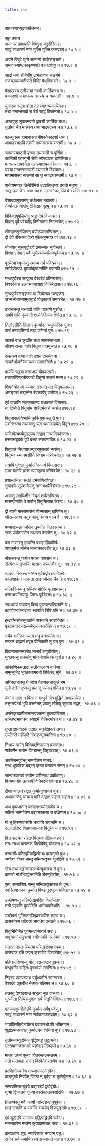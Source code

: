 ```yaml
---
title: ०१७

---
```

साधारणाभ्युदयकीर्त्तनम्।  
  
सूत उवाच।  
अतः परं प्रवक्ष्यामि विष्णुना यदुदीरितम्।  
श्राद्धं साधारणं नाम भुक्ति मुक्ति फलप्रदम्॥ १७.१ ॥  
  
अयने विषुवे युग्मे सामान्ये चार्कसङ्क्रमे।  
अमावास्याष्टकाकृष्णपक्षे पञ्चदशीषु च॥ १७.२ ॥  
  
आर्द्रा मघा रोहिणीषु द्रव्यब्राह्मण सङ्गमे।  
गजच्छायाव्यतीपाते विष्टि वैधृतिवासरे॥ १७.३ ॥  
  
वैशाखस्य तृतीयायां नवमी कार्तिकस्य च।  
पञ्चदशी च माघस्य नभस्ये च त्रयोदशी॥ १७.४ ॥  
  
युगादयः स्मृता ह्येता दत्तस्याक्षय्यकारिकाः।  
तथा मन्वन्तरादौ च देयं श्राद्धं विजानता॥ १७.५ ॥  
  
अश्वयुक् शुक्लनवमी द्वादशी कार्तिके तथा।  
तृतीया चैत्र मासस्य तथा भाद्रपदस्य च॥ १७.६ ॥  
  
फाल्गुनस्य ह्यमावास्या पौषस्यैकादशी तथा।  
आषाढस्याऽपि दशमी माघमासस्य सप्तमी॥ १७.७ ॥  
  
श्रावणस्याष्टमी कृष्णा तथाषाढी च पूर्णिमा।  
कार्तिकी फाल्गुनी चैत्री ज्येष्ठपञ्च दशीसिता॥  
मन्वन्तरादयश्चैता दत्तस्याक्षयकारिकाः॥ १७.८ ॥  
यस्यां मन्वन्तरस्यादौ रथमास्ते दिवाकरः।  
माघमासस्य सप्तम्यां सा तु स्याद्रथसप्तमी॥ १७.९ ॥  
  
पानीयमप्यत्र तिलैर्विमिश्रं दद्यात्पितृभ्यः प्रयतो मनुष्यः।  
श्राद्धं कृतं तेन समाः सहस्रं रहस्यमेतत्‌ पितरो वदन्ति॥१७.१० ॥  
  
वैशाख्यामुपरागेषु तथोत्सव महालये।  
तीर्थायतनगोष्ठेषु द्वीपोद्यानगृहेषु च॥ १७.११ ॥  
  
विविक्तेषूपलिप्तेषु श्राद्धं देयं विजानता।  
विप्रान् पूर्वे परेचाह्नि विनीतात्मा निमन्त्रयेत्॥ १७.१२ ॥  
  
शीलवृत्तगुणोपेतान् वयोरूपसमन्वितान्।  
द्वौ देवे वींस्तथा पैत्र्ये एकैकमुभयत्र वा॥१७.१३ ॥  
  
भोजयेत्‌ सुसमृद्धोऽपि प्रसज्जेत सुविस्तरे।  
विश्वान्‌ देवान्‌ यवैः पुष्पैरभ्यर्च्यासनपूर्वकम्॥ १७.१४ ॥  
  
पूरयेत्पात्रयुग्मन्तु स्थाप्य दर्भ पवित्रकम्।  
श्न्नोदेवीत्यपः कुर्य्याद्यवोऽसीति यवानपि॥१७.१५ ॥  
  
गन्धपुष्पैश्च सम्पूज्य वैश्वदेवं प्रतिन्यसेत्।  
विश्वेदेवास इत्याभ्यामावाह्य विकिरेद्यवान्॥ १७.१६ ॥  
  
गुन्धपुप्षैरलङ्‌कृत्य या दिव्येत्यप उत्सृजेत्।  
अभ्यर्च्यताभ्यामुत्‌सृष्टं पितृकार्य्यं समारभेत्॥ १७.१७ ॥  
  
दर्भासनन्तु तत्त्वादौ त्रीणि पात्राणि पूरयेत्।  
सपवित्राणि कृत्वादौ शन्नोदेवीत्यपः क्षिपेत्॥ १७.१८ ॥  
  
तिलोऽसीति तिलान् कुर्य्याद्गन्धपुष्पादिकं पुनः।  
पात्रं वनस्पतिमयं तथा पर्णमयं पुनः॥ १७.१९ ॥  
  
जलजं वाथ कुर्व्वीत तथा सागरसम्भवम्।  
सौवर्णं राजतं वापि पितॄणां पात्रमुच्यते॥ १७.२० ॥  
  
रजतस्य कथा वापि दर्शनं दानमेव वा।  
राजतैर्भाजनैरेषामथवा रजतान्वितैः॥ १७.२१ ॥  
  
वार्यपि श्रद्धया दत्तमक्षयायोपकल्पते।  
तथार्घ्यपिण्डभौज्यादौ पितॄणां राजतं मतम्॥ १७.२२ ॥  
  
शिवनेत्रोद्भवं यस्मात् तस्मात् तत्‌ पितृवल्लभम्।  
अमङ्गलं तद्यत्नेन देवकार्येषु वर्जयेत्॥ १७.२३ ॥  
  
एवं पात्राणि सङ्ङ्कल्प्य यथालाभं विमत्सरः।  
या दिव्येति पितुर्नाम गोत्रैर्दर्भकरो न्यसेत्॥१७.२४ ॥  
  
पितॄनावाहयिष्यामि कुर्वित्युक्तस्तु तै पुनः।  
उशन्तस्त्वा तथायन्तु ऋग्‌भ्यामावाहयेत् पितॄन्॥१७.२५ ॥  
  
यादिव्येत्यर्घ्यमुत्‌सृज्य दद्याद् गन्धादिकांस्ततः।  
हस्तात्तदुदकं पूर्वं दत्त्वा संश्रवमादितः॥ १७.२६ ॥  
  
पितृपात्रे निधायाथन्युब्जमुत्तरतो न्यसेत्।  
पितृभ्यः स्थानमसीति निधाय परिषेचयेत्॥ १७.२७ ॥  
  
तत्रापि पूर्ववत् कुर्यादग्निकार्यं विमत्सरः।  
उभाभ्यामपि हस्ताभ्यामाहृत्य परिवेषयेत्॥ १७.२८ ॥  
  
प्रशान्तचित्तः सततं दर्भपाणिरशेषतः।  
गुणाढ्यैः सूपशाकैस्तु नानाभक्ष्यैर्विशेषतः॥ १७.२९ ॥  
  
अन्नन्तु सदधिक्षीरं गोघृतं शर्करान्वितम्।  
मासम्प्रीणाति वै सर्वान्‌ पितॄनित्याह केशवः॥ १७.३० ॥  
  
द्वौ मासौ मत्स्यमांसेन त्रीन्मासान्‌ हारिणेन तु।  
औरभ्रमेणाथ चतुरः शाकुनेनाथ पञ्च वै॥ १७.३१ ॥  
  
षण्मासञ्च्छागमांसेन तृप्यन्ति पितरस्तथा।  
सप्त पार्षतमांसेन तथाष्टा वेणजेन तु॥ १७.३२ ॥  
  
दश मासांस्तु तृप्यन्ति वराहमहिषामिषैः।  
शशकूर्मज मांसेन मासानेकादशैव तु॥ १७.३३ ॥  
  
संवत्सरन्तु गव्येन पयसा पायसेन च।  
रौरवेण च तृप्यन्ति मासान् पञ्चदशैव तु॥ १७.३४ ॥  
  
व्याघ्र्याः सिंहस्य मांसेन तृप्तिर्द्वादशवार्षिकी।  
कालशाकेन चानन्ता खड्‌गमांसेन चैव हि॥ १७.३५ ॥  
  
यत्किञ्चिन्मधु सम्मिश्रं गोक्षीरं घृतपायसम्।  
दत्तमक्षयमित्याहुः पितरः पूर्वदेवताः॥ १७.३६ ॥  
  
स्वाध्यायं श्रावयेत् पित्र्यं पुराणान्यखिलानि च।  
ब्रह्मविष्ण्वर्करुद्राणां स्तवानि विविधानि च॥ १७.३७ ॥  
  
इन्द्राग्निसोमसूक्तानि पावनानि स्वशक्तितः।  
बृहद्रथन्तरं तद्वज्ज्येष्ठसामसरौहिणम्॥ १७.३८ ॥  
  
तथैव शान्तिकाध्यायं मधु ब्राह्मणमेव च।  
मण्डलं ब्राह्मणं तद्वत्‌ प्रीतिकारि तु यत्‌ पुनः॥ १७.३९ ॥  
  
विप्राणामात्मनश्चैव तत्सर्वं समुदीरयेत्।  
भुक्तवत्सु ततस्तेषु भोजनोपान्तिके नृप!॥ १७.४० ॥  
  
सार्ववर्णिकमन्नाद्यं सन्नीयाप्लाव्य वारिणा।  
समुत्सृजेद् भुक्तवतामग्रतो विकिरेद् भुवि॥ १७.४१ ॥  
  
अग्निदग्धास्तु ये जीवा येऽप्यदग्धाकुले मम।  
भूमौ दत्तेन तृप्यन्तु प्रयान्तु परमाङ्गतिम्॥ १७.४२ ॥  
  
येषां न माता न पिता न बन्धुर्न गोत्रशुद्धिर्न तथान्नमस्ति।  
तत्तृप्तयेऽन्नं भुवि दत्तमेतत् प्रयातु लोकेषु सुखाय तद्वत्॥ १७.४३ ॥  
  
असंस्कृतप्रमीतानान्त्यक्तानां कुलयोषिताम्।  
उच्छिष्टभागधेयः स्याद्दर्भे विकिरयोश्च यः॥ १७.४४ ॥  
  
तृप्ता ज्ञात्वोदकं दद्यात् सकृद्विप्रकरे तथा।  
उपलिप्ते महीपृष्ठे गोशकृन्मूत्रवारिणा॥ १७.४५ ॥  
  
निधाय दर्भान् विधिवद्दक्षिणाग्रान्‌ प्रयन्ततः।  
सर्ववर्णेन चान्नेन पिण्डांस्तु पितृयज्ञवत्॥ १७.४६ ॥  
  
अवनेजनपूर्वन्तु नामगोत्रेण मानवः।  
गन्ध धूपादिकं दद्यात् कृत्वा प्रत्यवने जनम्॥ १७.४७ ॥  
  
जान्वाच्यसव्यं सव्येन पाणिनाथ प्रदक्षिणम्।  
पित्र्यमानीय तत्कार्यं विधिवद्दर्भपाणिना॥ १७.४८ ॥  
  
दीपप्रज्वालनं तद्वत् कुर्यात्पुष्पार्चनं बुधः।  
अथाचान्तेषु चाचम्य वारि दद्यात्‌ सकृत्‌ सकृत्॥ १७.४९ ॥  
  
अथ पुष्पाक्षतान् पश्चादक्षय्योदकमेव च।  
सतिलं नामगोत्रेण दद्याच्छक्त्या च दक्षिणाम्॥ १७.५० ॥  
  
गो भू हिरण्यवासंसि भव्यानि शयनानि च।  
दद्याद्यदिष्टं विप्राणामात्मनः पितुरेव च॥ १७.५१ ॥  
  
वित्त शठ्येन रहितः पितृभ्यः प्रीतिमावहन्।  
ततः स्वधा वाचनकं विश्वेदेवेषु चोदकम्॥ १७.५२ ॥  
  
दत्त्वाशीः प्रतिगृह्णीयाद्विश्वेभ्यः प्राङ्मुखो बुधः।  
अघोराः पितरः सन्तु सन्त्वित्युक्तः पुनर्द्विजैः॥ १७.५२ ॥  
  
गोत्रं तथा वर्द्धन्तान्नस्तथेत्युक्तश्च तै पुनः।  
दातारो नोऽभिवर्द्धन्तामिति चैवमुदीरयेत्॥ १७.५३ ॥  
  
एताः सत्याशिषः सन्तु सन्त्वित्युक्तश्च तैः पुनः।  
स्वस्तिवाचनकं कुर्यात् पिण्डानुद्‌धृत्य भक्तितः॥ १७.५४ ॥  
  
उच्छेषणन्तु तत्तिष्ठेद्यावद्विप्रा विसर्जिताः।  
ततो ग्रहबलिं कुर्यादिति धर्म्मव्यवस्थितिः ॥ १७.५५ ॥  
  
उच्छेषणं भूमिगतमजिह्मस्यास्ति कस्य च।  
दासवर्गस्य तत्पित्र्यं भागधेयं प्रचक्षते॥ १७.५६ ॥  
  
पितृभिर्निर्मितं पूर्वमेतदाप्यायनं सदा।  
अपुत्राणां सपुत्राणां स्त्रीणामपि नराधिप!॥ १७.५७ ॥  
  
ततस्तानग्रतः स्थित्वा परिगृह्योदपात्रकम्।  
वाजेवाज इति जपन् कुशाग्रेण विसर्जयेत्॥१७.५८ ॥  
  
बहिः प्रदक्षिणान्कुर्यात् पदान्यष्टावनुव्रजन्।  
बन्धुवर्गेण सहितः पुत्रभार्या समन्वितः॥ १७.५९ ॥  
  
निवृत्य प्राणपत्याथ पर्युक्ष्याग्निं समन्त्रवत्।  
वैश्वदेवं प्रकुर्वीत नैत्यकं बलिमेव च॥ १७.६० ॥  
  
ततस्तु वैश्वदेवान्ते सभृत्य सुत बान्धवः।  
भुञ्जीता तिथिसंयुक्तः सर्वं पितृनिषेवितम्॥ १७.६१ ॥  
  
एतच्चानुपनीतोऽपि कुर्यात् सर्वेषु पर्वसु।  
श्राद्धं साधारणं नाम सर्वकामफलप्रदम्॥ १७.६२ ॥  
  
भार्याविरहितोऽप्येतत् प्रवासस्थोऽपि भक्तिमान्।  
शूद्रोऽप्यमन्त्रवत् कुर्यादनेन विधिना बुधः॥ १७.६३ ॥  
  
तृतीयमाभ्युदयिकं वृद्धिश्राद्धं तदुच्यते।  
उत्सवानन्दसम्भारे यज्ञोद्वाहादिमङ्ले॥ १७.६४ ॥  
  
मातरः प्रथमं पूज्याः पितरस्तदनन्तरम्।  
ततो मातामहा राजन् विश्वेदेवास्तथैव च॥ १७.६५ ॥  
  
प्रदक्षिणोपचारेण दध्यक्षतफलोदकैः।  
प्राङ्मुखो निर्वपेत्‌ पिण्डा न् दूर्वया च कुशैर्युतान्॥ १७.६६ ॥  
  
सम्पन्नमित्यभ्युदये दद्यादर्घ्यं द्वयोर्द्वयोः।  
युग्मा द्विजातयः पूज्या वस्त्रकार्तस्वरादिभिः॥ १७.६७ ॥  
  
तिलार्थस्तु यवैः कार्यो नान्दिशब्दानुपूर्वकः।  
माङ्गल्यानि च सर्वाणि वाचयेद्‌ द्विजपुङ्गवैः॥ १७.६८ ॥  
  
एवं शूद्रोऽपि सामान्य वृद्धिश्राद्धेऽपि सर्वदा।  
नमस्कारेण मन्त्रेण कुर्यादामान्नतः सदा॥ १७.६९ ॥  
  
दानप्रधानः शूद्रः स्यादित्याह भगवान्‌ प्रभुः।  
दानेन सर्वकामाप्तिरस्य सञ्जायते यतः॥ १७.७० ॥